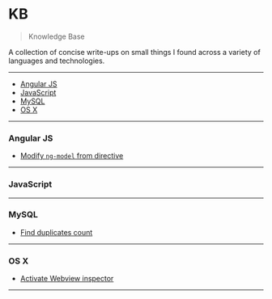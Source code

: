 # KB
> Knowledge Base

A collection of concise write-ups on small things I found across a
variety of languages and technologies.

---

* [Angular JS](#angularjs)
* [JavaScript](#javascript)
* [MySQL](#mysql)
* [OS X](#osx)

---

### Angular JS
- [Modify `ng-model` from directive](angularjs/modify-ng-model-from-directive.md)

---

### JavaScript

---

### MySQL
- [Find duplicates count](mysql/find-duplicates-count.md)

---

### OS X
- [Activate Webview inspector](osx/activate-webview-inspector-for-apps.md)

---

